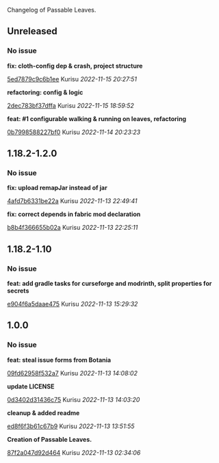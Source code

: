 Changelog of Passable Leaves.

## Unreleased
### No issue

**fix: cloth-config dep & crash, project structure**


[5ed7879c9c6b1ee](https://github.com/Kurisu-Null/PassableLeaves/commit/5ed7879c9c6b1ee) Kurisu *2022-11-15 20:27:51*

**refactoring: config & logic**


[2dec783bf37dffa](https://github.com/Kurisu-Null/PassableLeaves/commit/2dec783bf37dffa) Kurisu *2022-11-15 18:59:52*

**feat: #1 configurable walking & running on leaves, refactoring**


[0b7998588227bf0](https://github.com/Kurisu-Null/PassableLeaves/commit/0b7998588227bf0) Kurisu *2022-11-14 20:23:23*


## 1.18.2-1.2.0
### No issue

**fix: upload remapJar instead of jar**


[4afd7b6331be22a](https://github.com/Kurisu-Null/PassableLeaves/commit/4afd7b6331be22a) Kurisu *2022-11-13 22:49:41*

**fix: correct depends in fabric mod declaration**


[b8b4f366655b02a](https://github.com/Kurisu-Null/PassableLeaves/commit/b8b4f366655b02a) Kurisu *2022-11-13 22:25:11*


## 1.18.2-1.10
### No issue

**feat: add gradle tasks for curseforge and modrinth, split properties for secrets**


[e904f6a5daae475](https://github.com/Kurisu-Null/PassableLeaves/commit/e904f6a5daae475) Kurisu *2022-11-13 15:29:32*


## 1.0.0
### No issue

**feat: steal issue forms from Botania**


[09fd62958f532a7](https://github.com/Kurisu-Null/PassableLeaves/commit/09fd62958f532a7) Kurisu *2022-11-13 14:08:02*

**update LICENSE**


[0d3402d31436c75](https://github.com/Kurisu-Null/PassableLeaves/commit/0d3402d31436c75) Kurisu *2022-11-13 14:03:20*

**cleanup & added readme**


[ed8f6f3b61c67b9](https://github.com/Kurisu-Null/PassableLeaves/commit/ed8f6f3b61c67b9) Kurisu *2022-11-13 13:51:55*

**Creation of Passable Leaves.**


[87f2a047d92d464](https://github.com/Kurisu-Null/PassableLeaves/commit/87f2a047d92d464) Kurisu *2022-11-13 02:34:06*


